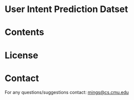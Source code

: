 # User Intent Prediction Datset

# Contents

# License

# Contact
For any questions/suggestions contact: mings@cs.cmu.edu
